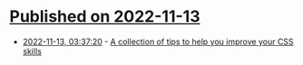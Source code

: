 # [Published on 2022-11-13](index.md)

* [2022-11-13, 03:37:20](https://news.ycombinator.com/item?id=33579759) - [A collection of tips to help you improve your CSS skills](https://github.com/garu2/Skills-CSS)

